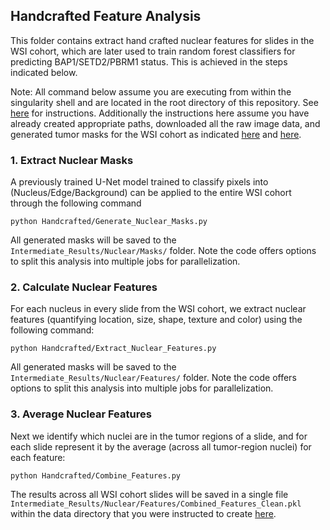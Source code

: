 ## Handcrafted Feature Analysis

This folder contains extract hand crafted nuclear features for slides in the WSI cohort, which are later used to train random forest classifiers for predicting BAP1/SETD2/PBRM1 status. This is achieved in the steps indicated below.

Note: All command below assume you are executing from within the singularity shell and are located in the root directory of this repository. See [here](../Environment_README.md) for instructions. Additionally the instructions here assume you have already created appropriate paths, downloaded all the raw image data, and generated tumor masks for the WSI cohort as indicated [here](../Data_Instructions.md) and [here](../Data_Preparation/README.md).

### 1. Extract Nuclear Masks
A previously trained U-Net model trained to classify pixels into (Nucleus/Edge/Background) can be applied to the entire WSI cohort through the following command 

	python Handcrafted/Generate_Nuclear_Masks.py 

All generated masks will be saved to the `Intermediate_Results/Nuclear/Masks/` folder. Note the code offers options to split this analysis into multiple jobs for parallelization.

### 2. Calculate Nuclear Features
For each nucleus in every slide from the WSI cohort, we extract nuclear features (quantifying location, size, shape, texture and color) using the following command:

	python Handcrafted/Extract_Nuclear_Features.py

All generated masks will be saved to the `Intermediate_Results/Nuclear/Features/` folder. Note the code offers options to split this analysis into multiple jobs for parallelization.

### 3. Average Nuclear Features

Next we identify which nuclei are in the tumor regions of a slide, and for each slide represent it by the average (across all tumor-region nuclei) for each feature:

	python Handcrafted/Combine_Features.py

The results across all WSI cohort slides will be saved in a single file  `Intermediate_Results/Nuclear/Features/Combined_Features_Clean.pkl` within the data directory that you were instructed to create [here](Data_Instructions.md).





